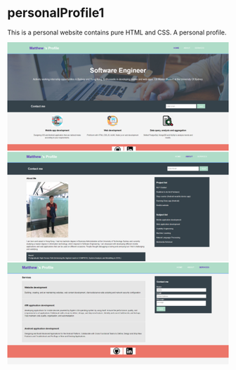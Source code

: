 # personalProfile1

This is a personal website contains pure HTML and CSS. A personal profile.

<img src="image/mainPage.PNG" width="800">
<img src="image/AboutPage.PNG" width="800">
<img src="image/ServicePage.PNG" width="800">
